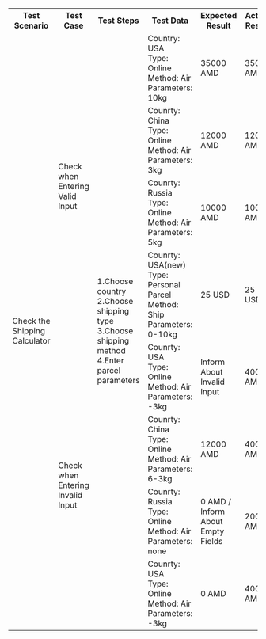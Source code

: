 <table>
    <tr>
        <th>Test Scenario</th>
        <th>Test Case</th>
        <th>Test Steps</th>
        <th>Test Data</th>
        <th>Expected Result</th>
        <th>Actual Result</th>
        <th>Status</th>
    </tr>
    <tr>
        <td width="120" rowspan="8">Check the Shipping Calculator</td>
        <td width="150" rowspan="4">Check when Entering Valid Input</td>
        <td width="250" rowspan="8"> 1.Choose country<br> 2.Choose shipping type<br> 3.Choose shipping method <br> 4.Enter parcel parameters</td>
        <td width="180" >Country: USA <br> Type: Online <br> Method: Air <br> Parameters: 10kg</td>
        <td>35000 AMD</td>
        <td>35000 AMD</td>
        <td>pass</td>
    </tr>
    <tr>
        <td>Counrty: China <br> Type: Online <br> Method: Air <br> Parameters: 3kg</td>
        <td>12000 AMD</td>
        <td>12000 AMD</td>
        <td>pass</td>
    </tr>
    <tr>
        <td>Counrty: Russia <br> Type: Online <br> Method: Air <br> Parameters: 5kg</td>
        <td>10000 AMD</td>
        <td>10000 AMD</td>
        <td>pass</td>  
    </tr>
    <tr>
        <td>Counrty: USA(new) <br> Type: Personal Parcel <br> Method: Ship <br> Parameters: 0-10kg</td>
        <td>25 USD</td>
        <td>25 USD</td>
        <td>pass</td>  
    </tr>
    <tr>
        <td rowspan="4">Check when Entering Invalid Input </td>
        <td>Counrty: USA <br> Type: Online <br> Method: Air <br> Parameters: -3kg</td>
        <td>Inform About Invalid Input</td>
        <td>400 AMD</td>
        <td>fail</td> 
    </tr>
    <tr>
        <td>Counrty: China <br> Type: Online <br> Method: Air <br> Parameters: 6-3kg</td>
        <td>12000 AMD</td>
        <td>400 AMD</td>
        <td>fail</td> 
    </tr>
    <tr>
        <td>Counrty: Russia <br> Type: Online <br> Method: Air <br> Parameters: none</td>
        <td>0 AMD / Inform About Empty Fields</td>
        <td>2000 AMD</td>
        <td>fail</td> 
    </tr>
    <tr>
        <td>Counrty: USA <br> Type: Online <br> Method: Air <br> Parameters: -3kg</td>
        <td>0 AMD</td>
        <td>400 AMD</td>
        <td>fail</td> 
    </tr>
    
</table>
